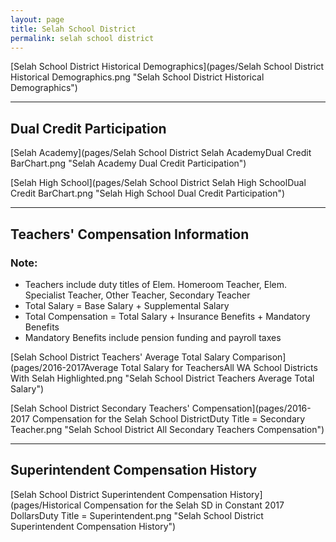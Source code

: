 ```yaml
---
layout: page
title: Selah School District
permalink: selah school district
---
```



[Selah School District Historical Demographics](pages/Selah School District Historical Demographics.png "Selah School District Historical Demographics")

___

## Dual Credit Participation

[Selah Academy](pages/Selah School District Selah AcademyDual Credit BarChart.png "Selah Academy Dual Credit Participation")

[Selah High School](pages/Selah School District Selah High SchoolDual Credit BarChart.png "Selah High School Dual Credit Participation")


___

## Teachers' Compensation Information
### Note:
- Teachers include duty titles of Elem. Homeroom Teacher, Elem. Specialist Teacher, Other Teacher, Secondary Teacher
- Total Salary = Base Salary + Supplemental Salary
- Total Compensation = Total Salary + Insurance Benefits + Mandatory Benefits
- Mandatory Benefits include pension funding and payroll taxes

[Selah School District Teachers' Average Total Salary Comparison](pages/2016-2017Average Total Salary for TeachersAll WA School Districts With Selah Highlighted.png "Selah School District Teachers Average Total Salary")

[Selah School District Secondary Teachers' Compensation](pages/2016-2017 Compensation for the Selah School DistrictDuty Title = Secondary Teacher.png "Selah School District All Secondary Teachers Compensation")


___

## Superintendent Compensation History

[Selah School District Superintendent Compensation History](pages/Historical Compensation for the Selah SD in Constant 2017 DollarsDuty Title = Superintendent.png "Selah School District Superintendent Compensation History")

